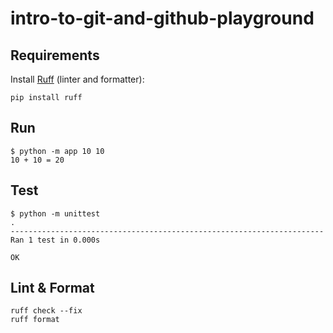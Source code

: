 # intro-to-git-and-github-playground

## Requirements

Install [Ruff](https://docs.astral.sh/ruff/installation/) (linter and formatter):

```
pip install ruff
```

## Run

```
$ python -m app 10 10
10 + 10 = 20
```

## Test

```
$ python -m unittest
.
----------------------------------------------------------------------
Ran 1 test in 0.000s

OK
```

## Lint & Format

```
ruff check --fix
ruff format
```
